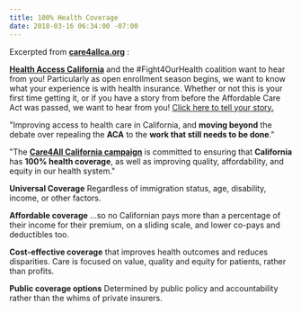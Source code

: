 ```yaml
---
title: 100% Health Coverage
date: 2018-03-16 06:34:00 -07:00
---
```


Excerpted from [**care4allca.org**](http://care4allca.org/) :

[**Health Access California**](http://health-access.org/about-us/health-access-california/) and the #Fight4OurHealth coalition want to hear from you!  Particularly as open enrollment season begins, we want to know what your experience is with health insurance. Whether or not this is your first time getting it, or if you have a story from before the Affordable Care Act was passed, we want to hear from you!  [Click here to tell your story.](https://www.surveymonkey.com/r/ShareYourACAStory)

"Improving access to health care in California, and **moving beyond** the debate over repealing the **ACA** to the **work that still needs to be done**."

"The [**Care4All California campaign**](http://care4allca.org/) is committed to ensuring that **California** has **100% health coverage**, as well as improving quality, affordability, and equity in our health system."

**Universal Coverage**
Regardless of immigration status, age, disability, income, or other factors.

**Affordable coverage** ...so no Californian pays more than a percentage of their income for their premium, on a sliding scale, and lower co-pays and deductibles too.

**Cost-effective coverage** that improves health outcomes and reduces disparities.  Care is focused on value, quality and equity for patients, rather than profits.

**Public coverage options**
Determined by public policy and accountability rather than the whims of private insurers. 


